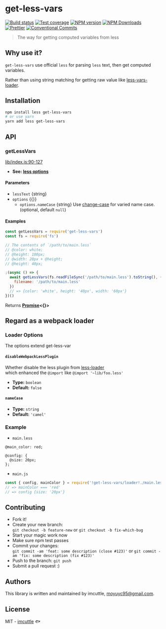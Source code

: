 # get-less-vars

[![Build status](https://img.shields.io/travis/imcuttle/get-less-vars/master.svg?style=flat-square)](https://travis-ci.org/imcuttle/get-less-vars)
[![Test coverage](https://img.shields.io/codecov/c/github/imcuttle/get-less-vars.svg?style=flat-square)](https://codecov.io/github/imcuttle/get-less-vars?branch=master)
[![NPM version](https://img.shields.io/npm/v/get-less-vars.svg?style=flat-square)](https://www.npmjs.com/package/get-less-vars)
[![NPM Downloads](https://img.shields.io/npm/dm/get-less-vars.svg?style=flat-square&maxAge=43200)](https://www.npmjs.com/package/get-less-vars)
[![Prettier](https://img.shields.io/badge/code_style-prettier-ff69b4.svg?style=flat-square)](https://prettier.io/)
[![Conventional Commits](https://img.shields.io/badge/Conventional%20Commits-1.0.0-yellow.svg?style=flat-square)](https://conventionalcommits.org)

> The way for getting computed variables from less

## Why use it?

`get-less-vars` use official `less` for parsing `less` text, then get computed variables.

Rather than using string matching for getting raw value like [less-vars-loader](https://www.npmjs.com/package/less-vars-loader).

## Installation

```bash
npm install less get-less-vars
# or use yarn
yarn add less get-less-vars
```

## API

<!-- Generated by documentation.js. Update this documentation by updating the source code. -->

### getLessVars

[lib/index.js:90-127](https://github.com/imcuttle/get-less-vars/blob/d3428a1cdf39eef8dd064b52a8ea5a575a6016d6/lib/index.js#L90-L127 "Source code on GitHub")

-   **See: [less options](http://lesscss.org/usage/#less-options)**

#### Parameters

-   `lessText`  {string}
-   `options`  {{}}
    -   `options.nameCase`  {string}
           Use [change-case](https://www.npmjs.com/package/change-case) for varied name case. (optional, default `null`)

#### Examples

```javascript
const getLessVars = require('get-less-vars')
const fs = require('fs')

// The contents of `/path/to/main.less`
// @color: white;
// @height: 100px;
// @width: 20px + @height;
// @height: 40px;

;(async () => {
  await getLessVars(fs.readFileSync('/path/to/main.less').toString(), {
    filename: '/path/to/main.less'
  })
  // => {color: 'white', height: '40px', width: '60px'}
})()
```

Returns **[Promise](https://developer.mozilla.org/docs/Web/JavaScript/Reference/Global_Objects/Promise)&lt;{}>** 

## Regard as a webpack loader

### Loader Options

The options extend get-less-var

#### `disableWebpackLessPlugin`

Whether disable the less plugin from [less-loader](https://github.com/webpack-contrib/less-loader/blob/3d6e9e9204a9e02cde5a65e9a9f6b10bd564f365/src/createWebpackLessPlugin.js)  
which enhanced the `@import` like `@import '~lib/foo.less'`

-   **Type:** `boolean`
-   **Default:** `false`

#### `nameCase`

-   **Type:** `string`
-   **Default:** `'camel'`

### Example

-   `main.less`

```less
@main_color: red;

@config: {
  @size: 20px;
};
```

-   `main.js`

```javascript
const { config, mainColor } = require('!get-less-vars/loader!./main.less')
// => mainColor === 'red'
// => config {size: '20px'}
```

## Contributing

-   Fork it!
-   Create your new branch:  
    `git checkout -b feature-new` or `git checkout -b fix-which-bug`
-   Start your magic work now
-   Make sure npm test passes
-   Commit your changes:  
    `git commit -am 'feat: some description (close #123)'` or `git commit -am 'fix: some description (fix #123)'`
-   Push to the branch: `git push`
-   Submit a pull request :)

## Authors

This library is written and maintained by imcuttle, <a href="mailto:moyuyc95@gmail.com">moyuyc95@gmail.com</a>.

## License

MIT - [imcuttle](https://github.com/imcuttle) 🐟
